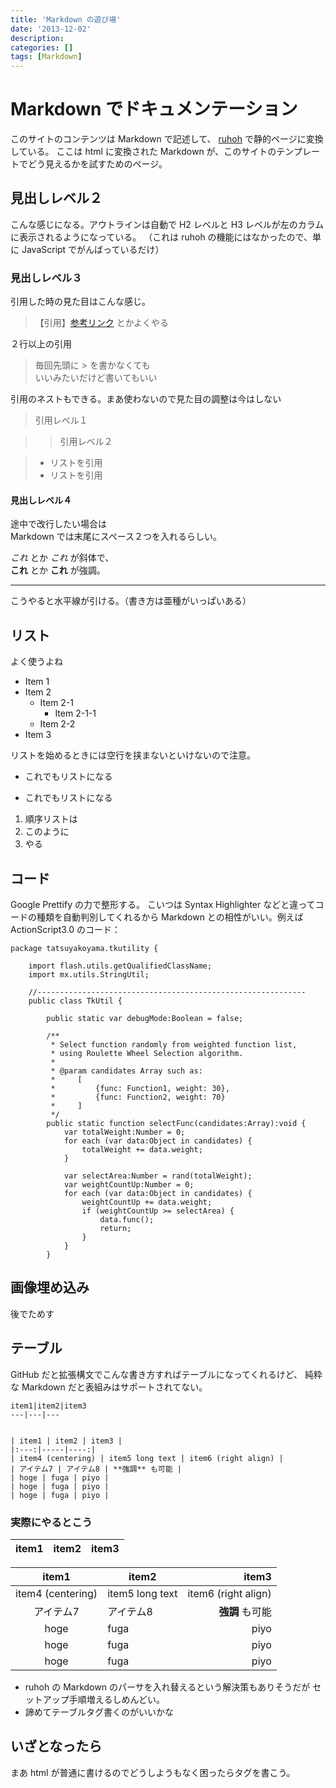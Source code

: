 ```yaml
---
title: 'Markdown の遊び場'
date: '2013-12-02'
description:
categories: []
tags: [Markdown]
---
```


# Markdown でドキュメンテーション

このサイトのコンテンツは Markdown で記述して、
[ruhoh](http://ruhoh.com/) で静的ページに変換している。
ここは html に変換された Markdown が、このサイトのテンプレートでどう見えるかを試すためのページ。

## 見出しレベル２

こんな感じになる。アウトラインは自動で H2 レベルと H3 レベルが左のカラムに表示されるようになっている。
（これは ruhoh の機能にはなかったので、単に JavaScript でがんばっているだけ）

### 見出しレベル３

引用した時の見た目はこんな感じ。
> 【引用】[参考リンク](#) とかよくやる

２行以上の引用
> 毎回先頭に > を書かなくても  
> いいみたいだけど書いてもいい

引用のネストもできる。まあ使わないので見た目の調整は今はしない

> 引用レベル１

>> 引用レベル２

> - リストを引用
> - リストを引用

#### 見出しレベル４

途中で改行したい場合は  
Markdown では末尾にスペース２つを入れるらしい。

_これ_ とか *これ* が斜体で、  
__これ__ とか **これ** が強調。

---

こうやると水平線が引ける。（書き方は亜種がいっぱいある）

## リスト

よく使うよね

- Item 1
- Item 2
    - Item 2-1
        - Item 2-1-1
    - Item 2-2
- Item 3

リストを始めるときには空行を挟まないといけないので注意。

* これでもリストになる

+ これでもリストになる

1. 順序リストは
1. このように
1. やる

## コード

Google Prettify の力で整形する。
こいつは Syntax Highlighter などと違ってコードの種類を自動判別してくれるから
Markdown との相性がいい。例えば ActionScript3.0 のコード：

    package tatsuyakoyama.tkutility {

        import flash.utils.getQualifiedClassName;
        import mx.utils.StringUtil;
    
        //------------------------------------------------------------
        public class TkUtil {

            public static var debugMode:Boolean = false;
    
            /**
             * Select function randomly from weighted function list,
             * using Roulette Wheel Selection algorithm.
             *
             * @param candidates Array such as:
             *     [
             *         {func: Function1, weight: 30},
             *         {func: Function2, weight: 70}
             *     ]
             */
            public static function selectFunc(candidates:Array):void {
                var totalWeight:Number = 0;
                for each (var data:Object in candidates) {
                    totalWeight += data.weight;
                }

                var selectArea:Number = rand(totalWeight);
                var weightCountUp:Number = 0;
                for each (var data:Object in candidates) {
                    weightCountUp += data.weight;
                    if (weightCountUp >= selectArea) {
                        data.func();
                        return;
                    }
                }
            }

## 画像埋め込み

後でためす

## テーブル

GitHub だと拡張構文でこんな書き方すればテーブルになってくれるけど、
純粋な Markdown だと表組みはサポートされてない。

    item1|item2|item3
    ---|---|---


    | item1 | item2 | item3 |
    |:---:|-----|----:|
    | item4 (centering) | item5 long text | item6 (right align) |
    | アイテム7 | アイテム8 | **強調** も可能 |
    | hoge | fuga | piyo |
    | hoge | fuga | piyo |
    | hoge | fuga | piyo |

### 実際にやるとこう

item1|item2|item3
---|---|---


| item1 | item2 | item3 |
|:---:|-----|----:|
| item4 (centering) | item5 long text | item6 (right align) |
| アイテム7 | アイテム8 | **強調** も可能 |
| hoge | fuga | piyo |
| hoge | fuga | piyo |
| hoge | fuga | piyo |

- ruhoh の Markdown のパーサを入れ替えるという解決策もありそうだが
  セットアップ手順増えるしめんどい。
- 諦めてテーブルタグ書くのがいいかな

## いざとなったら

まあ html が普通に書けるのでどうしようもなく困ったらタグを書こう。

<br/><br/><br/><br/>

